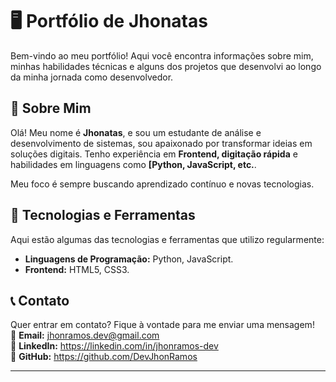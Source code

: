 # 🖥️ Portfólio de Jhonatas

Bem-vindo ao meu portfólio! Aqui você encontra informações sobre mim, minhas habilidades técnicas e alguns dos projetos que desenvolvi ao longo da minha jornada como desenvolvedor.

## 🌟 Sobre Mim

Olá! Meu nome é **Jhonatas**, e sou um estudante de análise e desenvolvimento de sistemas, sou apaixonado por transformar ideias em soluções digitais. Tenho experiência em **Frontend, digitação rápida** e habilidades em linguagens como **[Python, JavaScript, etc.**.

Meu foco é sempre buscando aprendizado contínuo e novas tecnologias.

## 🚀 Tecnologias e Ferramentas

Aqui estão algumas das tecnologias e ferramentas que utilizo regularmente:

- **Linguagens de Programação:** Python, JavaScript.
- **Frontend:** HTML5, CSS3.



## 📞 Contato

Quer entrar em contato? Fique à vontade para me enviar uma mensagem!  
📧 **Email:** jhonramos.dev@gmail.com  
🔗 **LinkedIn:** https://linkedin.com/in/jhonramos-dev  
🐙 **GitHub:** https://github.com/DevJhonRamos

---

